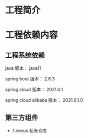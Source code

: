 # 工程简介



# 工程依赖内容


## 工程系统依赖

java 版本： java11

spring boot 版本： 2.6.3

spring cloud 版本： 2021.0.1

spring cloud alibaba 版本： 2021.0.1.0


## 第三方组件

- 1.nexus 私有仓库


